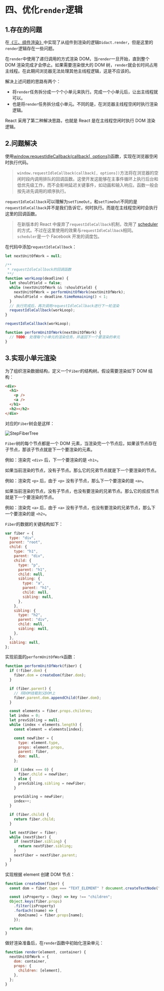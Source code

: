 # 四、优化`render`逻辑

## 1.存在的问题

在[《三、组件渲染》](https://github.com/JessYan0913/own-react/tree/master/src/step/step3)中实现了从组件到渲染的逻辑`Didact.render`，但是这里的`render`逻辑存在一些问题。

在`render`中使用了递归调用的方式渲染 DOM，当`render`一旦开始，直到整个 DOM 渲染完成才会停止。如果需要渲染很大的 DOM 树，`render`就会长时间占用主线程。在此期间浏览器无法处理其他主线程逻辑，这是不应该的。

解决上述问题的思路有两个：

- 将`render`任务拆分成一个个小单元来执行。完成一个小单元后，让出主线程就可以。
- 也是将`render`任务拆分成小单元。不同的是，在浏览器主线程空闲时执行渲染逻辑。

React 采用了第二种解决思路，也就是 React 是在主线程空闲时执行 DOM 渲染逻辑。

## 2.问题解决

使用[window.requestIdleCallback(callback[, options])](https://developer.mozilla.org/zh-CN/docs/Web/API/Window/requestIdleCallback)函数，实现在浏览器空闲时执行代码。

> `window.requestIdleCallback(callback[, options])`方法将在浏览器的空闲时段内调用排队的回调函数。这使开发这能够在主事件循环上执行后台和低优先级工作，而不会影响延迟关键事件，如动画和输入响应。函数一般会按先进先调用的顺序执行。

`requestIdleCallback`可以理解为`setTimeOut`，和`setTimeOut`不同的是`requestIdleCallback`并不是我们告诉它，何时执行。而是在主线程空闲时会执行这里的回调函数。

> 在新版本的 React 中废弃了`requestIdleCallback`机制，改用了 [scheduler](https://github.com/facebook/react/tree/master/packages/scheduler) 的方式。不过在这里使用的效果与`requestIdleCallback`相同。<br>`scheduler`是一个 Facebook 开发的调度包。

在代码中添加`requestIdleCallback`：

```javascript
let nextUnitOfWork = null;

/**
 * requestIdleCallback的回调函数
 **/
function workLoop(deadline) {
  let shouldYield = false;
  while (nextUnitOfWork && !shouldYield) {
    nextUnitOfWork = performUnitOfWork(nextUnitOfWork);
    shouldYield = deadline.timeRemaining() < 1;
  }
  // 执行完成后，再次调用requestIdleCallback进行下一轮渲染
  requestIdleCallback(workLoop);
}

requestIdleCallback(workLoop);

function performUnitOfWork(nextUnitOfWork) {
  // TODO: 处理每个小单元的渲染任务，并返回下一个要渲染的单元
}
```

## 3.实现小单元渲染

为了组织渲染数据结构，定义一个`Fiber`的结构树。假设需要渲染如下 DOM 结构：

```html
<div>
  <h1>
    <p />
    <a />
  </h1>
  <h2></h2>
</div>
```

对应的`Fiber`树会是这样：

![StepFiberTree](https://github.com/JessYan0913/own-react/blob/master/src/assets/step4-fibertree.png)

`Fiber`树的每个节点都是一个 DOM 元素，当渲染完一个节点后，如果该节点存在子节点，那该子节点就是下一个要渲染的元素。

例如：渲染完 `<div>` 后，下一个要渲染的是 `<h1>`。

如果当前渲染的节点，没有子节点。那么它的兄弟节点就是下一个要渲染的节点。

例如：渲染完 `<p>` 后，由于 `<p>` 没有子节点，那么下一个要渲染的是 `<a>`。

如果当前渲染的节点，没有子节点，也没有要渲染的兄弟节点。那么它的叔叔节点就是下一个要渲染的节点。

例如：渲染完 `<a>` 后，由于 `<a>` 没有子节点，也没有要渲染的兄弟节点，那么下一个要渲染的是 `<h2>`。

`Fiber`的数据的关键结构如下：

```javascript
var fiber = {
  type: "div",
  parent: "root",
  child: {
    type: "h1",
    parent: "div",
    child: {
      type: "p",
      parent: "h1",
      child: null,
      sibling: {
        type: "a",
        parent: "h1",
        child: null,
        sibling: null,
      },
    },
    sibling: {
      type: "h2",
      parent: "div",
      child: null,
      sibling: null,
    },
  },
  sibling: null,
};
```

实现前面的`performUnitOfWork`函数：

```javascript
function performUnitOfWork(fiber) {
  if (!fiber.dom) {
    fiber.dom = createDom(fiber.dom);
  }

  if (fiber.parent) {
    // 将DOM挂载到父DOM上
    fiber.parent.dom.appendChild(fiber.dom);
  }

  const elements = fiber.props.children;
  let index = 0;
  let prevSibling = null;
  while (index < elements.length) {
    const element = elements[index];

    const newFiber = {
      type: element.type,
      props: element.props,
      parent: fiber,
      dom: null,
    };

    if (index === 0) {
      fiber.child = newFiber;
    } else {
      prevSibling.sibling = newFiber;
    }

    prevSibling = newFiber;
    index++;
  }

  if (fiber.child) {
    return fiber.child;
  }

  let nextFiber = fiber;
  while (nextFiber) {
    if (nextFiber.sibling) {
      return nextFiber.sibling;
    }
    nextFiber = nextFiber.parent;
  }
}
```

实现根据 element 创建 DOM 节点：

```javascript
function createDom(fiber) {
  const dom = fiber.type === "TEXT_ELEMENT" ? document.createTextNode("") : document.createElement(fiber.type);

  const isProperty = (key) => key !== "children";
  Object.keys(fiber.props)
    .filter(isProperty)
    .forEach((name) => {
      dom[name] = fiber.props[name];
    });

  return dom;
}
```

做好渲染准备后，在`render`函数中初始化渲染单元：

```javascript
function render(element, container) {
  nextUnitOfWork = {
    dom: container,
    props: {
      children: [element],
    },
  };
}
```
